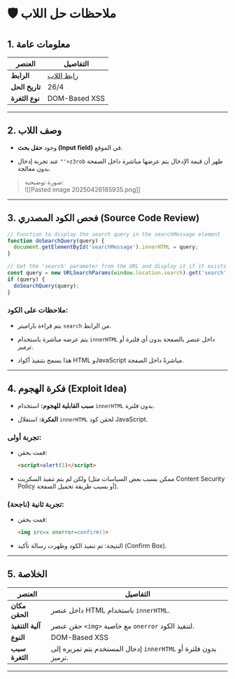 # 🛡️ ملاحظات حل اللاب

## 1. معلومات عامة

|العنصر|التفاصيل|
|---|---|
|**الرابط**|[رابط اللاب](https://portswigger.net/web-security/cross-site-scripting/dom-based/lab-innerhtml-sink)|
|**تاريخ الحل**|26/4|
|**نوع الثغرة**|DOM-Based XSS|

---

## 2. وصف اللاب

- وجود **حقل بحث (Input field)** في الموقع.
    
- عند تجربة إدخال `"'>z3rob` ظهر أن قيمة الإدخال يتم عرضها مباشرة داخل الصفحة بدون معالجة.
    

> صورة توضيحية:  
> ![[Pasted image 20250426185935.png]]

---

## 3. فحص الكود المصدري (Source Code Review)

```javascript
// Function to display the search query in the searchMessage element
function doSearchQuery(query) {
  document.getElementById('searchMessage').innerHTML = query;
}

// Get the 'search' parameter from the URL and display it if it exists
const query = new URLSearchParams(window.location.search).get('search');
if (query) {
  doSearchQuery(query);
}
```

### ملاحظات على الكود:

- يتم قراءة باراميتر `search` من الرابط.
    
- يتم عرضه مباشرة باستخدام `innerHTML` داخل عنصر بالصفحة بدون أي فلترة أو ترميز.
    
- هذا يسمح بتنفيذ أكواد HTML وJavaScript مباشرةً داخل الصفحة.
    

---

## 4. فكرة الهجوم (Exploit Idea)

- **سبب القابلية للهجوم:** استخدام `innerHTML` بدون فلترة.
    
- **الفكرة:** استغلال `innerHTML` لحقن كود JavaScript.
    

### تجربة أولى:

- قمت بحقن:
    
    ```html
    <script>alert(1)</script>
    ```
    
- ولكن لم يتم تنفيذ السكربت (ممكن بسبب بعض السياسات مثل Content Security Policy أو بسبب طريقة تحميل الصفحة).
    

### تجربة ثانية (ناجحة):

- قمت بحقن:
    
    ```html
    <img src=x onerror=confirm()>
    ```
    
- النتيجة: تم تنفيذ الكود وظهرت رسالة تأكيد (Confirm Box).
    

---

## 5. الخلاصة

|العنصر|التفاصيل|
|---|---|
|**مكان الحقن**|داخل عنصر HTML باستخدام `innerHTML`.|
|**آلية التنفيذ**|حقن عنصر `<img>` مع خاصية `onerror` لتنفيذ الكود.|
|**النوع**|DOM-Based XSS|
|**سبب الثغرة**|إدخال المستخدم يتم تمريره إلى `innerHTML` بدون فلترة أو ترميز.|

---

